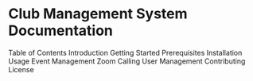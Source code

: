 # Club Management System Documentation
Table of Contents
Introduction
Getting Started
Prerequisites
Installation
Usage
Event Management
Zoom Calling
User Management
Contributing
License
